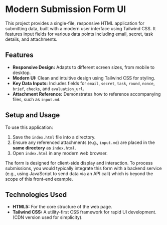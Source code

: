 # Modern Submission Form UI

This project provides a single-file, responsive HTML application for submitting data, built with a modern user interface using Tailwind CSS. It features input fields for various data points including email, secret, task details, and attachments.

## Features

*   **Responsive Design:** Adapts to different screen sizes, from mobile to desktop.
*   **Modern UI:** Clean and intuitive design using Tailwind CSS for styling.
*   **Key Data Inputs:** Includes fields for `email`, `secret`, `task`, `round`, `nonce`, `brief`, `checks`, and `evaluation_url`.
*   **Attachment Reference:** Demonstrates how to reference accompanying files, such as `input.md`.

## Setup and Usage

To use this application:

1.  Save the `index.html` file into a directory.
2.  Ensure any referenced attachments (e.g., `input.md`) are placed in the **same directory** as `index.html`.
3.  Open `index.html` in any modern web browser.

The form is designed for client-side display and interaction. To process submissions, you would typically integrate this form with a backend service (e.g., using JavaScript to send data via an API call) which is beyond the scope of this front-end example.

## Technologies Used

*   **HTML5:** For the core structure of the web page.
*   **Tailwind CSS:** A utility-first CSS framework for rapid UI development. (CDN version used for simplicity).
